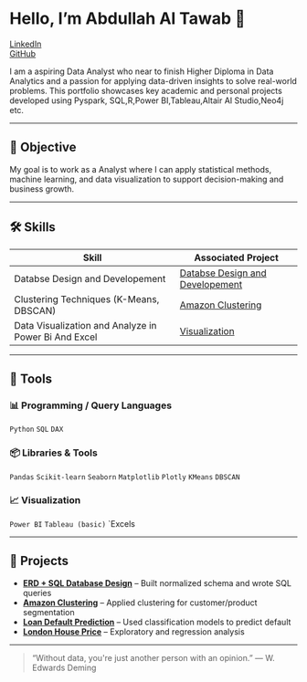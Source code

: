 # Hello, I’m Abdullah Al Tawab 👋

[LinkedIn](https://www.linkedin.com/in/abdullah-al-tawab-aa0a3a2b6/)  
[GitHub](https://github.com/dp600)  

I am a aspiring Data Analyst who near to finish Higher Diploma in Data Analytics and a passion for applying data-driven insights to solve real-world problems. This portfolio showcases key academic and personal projects developed using Pyspark, SQL,R,Power BI,Tableau,Altair AI Studio,Neo4j etc.

---

## 🎯 Objective

My goal is to work as a  Analyst  where I can apply statistical methods, machine learning, and data visualization to support decision-making and business growth.

---

## 🛠 Skills

| Skill                                   | Associated Project                         |
|----------------------------------------|--------------------------------------------|
| Databse Design and Developement                     | [Databse Design and Developement ](https://github.com/dp600/Data-Analytics-Portfolio/blob/ad738d7555456a5b13ebc0661b3349f11e72d8a1/Database%20project.md)         |
| Clustering Techniques (K-Means, DBSCAN)| [Amazon Clustering](./Data-Mining-CA)       |
| Data Visualization and Analyze in Power Bi And Excel      | [Visualization](https://github.com/dp600/Project-on-power-bi-andExcel/blob/f2c0ad0ebb0a40a577c8556d2c0c177db3b4dafe/README.md)  |

---

## 🔧 Tools

### 📊 Programming / Query Languages  
`Python` `SQL` `DAX`

### 📦 Libraries & Tools  
`Pandas` `Scikit-learn` `Seaborn` `Matplotlib` `Plotly` `KMeans` `DBSCAN`

### 📈 Visualization  
`Power BI` `Tableau (basic)` `Excels

---

## 📁 Projects

- **[ERD + SQL Database Design](./ERD-Database)** – Built normalized schema and wrote SQL queries
- **[Amazon Clustering](./Data-Mining-CA)** – Applied clustering for customer/product segmentation
- **[Loan Default Prediction](./Loan-Default)** – Used classification models to predict default
- **[London House Price](./London-House-Price)** – Exploratory and regression analysis

---

> “Without data, you're just another person with an opinion.” — W. Edwards Deming
